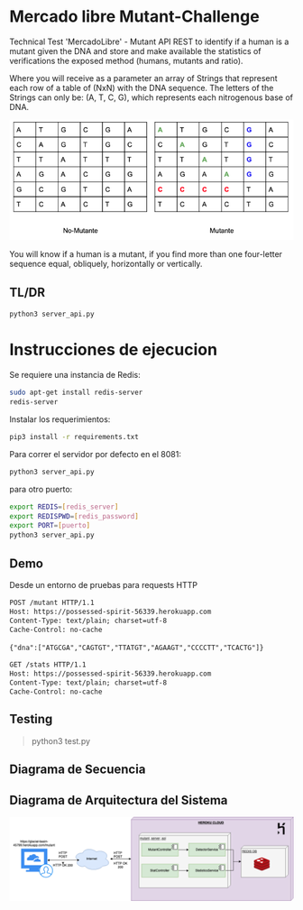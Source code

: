 # Mercado libre Mutant-Challenge
Technical Test 'MercadoLibre' - Mutant API REST to identify if a human is a mutant given the DNA and store and make available the statistics of verifications the exposed method (humans, mutants and ratio).

Where you will receive as a parameter an array of Strings that represent each row of a table of (NxN) with the DNA sequence. The letters of the Strings can only be: (A, T, C, G), which represents each nitrogenous base of DNA.

![Secuencia](/docs/explaindna.png)

You will know if a human is a mutant, if you find more than one four-letter sequence equal, obliquely, horizontally or vertically.

## TL/DR

```
python3 server_api.py
```

# Instrucciones de ejecucion

Se requiere una instancia de Redis:

```bash
sudo apt-get install redis-server
redis-server
```

Instalar los requerimientos:

```bash
pip3 install -r requirements.txt
```

Para correr el servidor por defecto en el 8081:

```bash
python3 server_api.py
```
para otro puerto:

```bash
export REDIS=[redis_server]
export REDISPWD=[redis_password]
export PORT=[puerto]
python3 server_api.py
```

## Demo

Desde un entorno de pruebas para requests HTTP 

```
POST /mutant HTTP/1.1
Host: https://possessed-spirit-56339.herokuapp.com
Content-Type: text/plain; charset=utf-8
Cache-Control: no-cache

{"dna":["ATGCGA","CAGTGT","TTATGT","AGAAGT","CCCCTT","TCACTG"]}
```

```
GET /stats HTTP/1.1
Host: https://possessed-spirit-56339.herokuapp.com
Content-Type: text/plain; charset=utf-8
Cache-Control: no-cache
```

## Testing

>python3 test.py

## Diagrama de Secuencia



## Diagrama de Arquitectura del Sistema

![Secuencia](/docs/despliegue.png)

